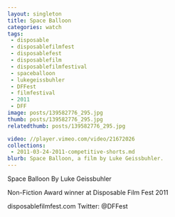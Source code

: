 ```yaml
---
layout: singleton
title: Space Balloon
categories: watch
tags:
 - disposable
 - disposablefilmfest
 - disposablefest
 - disposablefilm
 - disposablefilmfestival
 - spaceballoon
 - lukegeissbuhler
 - DFFest
 - filmfestival
 - 2011
 - DFF
image: posts/139582776_295.jpg
thumb: posts/139582776_295.jpg
relatedthumb: posts/139582776_295.jpg

video: //player.vimeo.com/video/21672026
collections:
 - 2011-03-24-2011-competitive-shorts.md
blurb: Space Balloon, a film by Luke Geissbuhler.
---
```


Space Balloon
By Luke Geissbuhler

Non-Fiction Award winner at Disposable Film Fest 2011

disposablefilmfest.com
Twitter: @DFFest